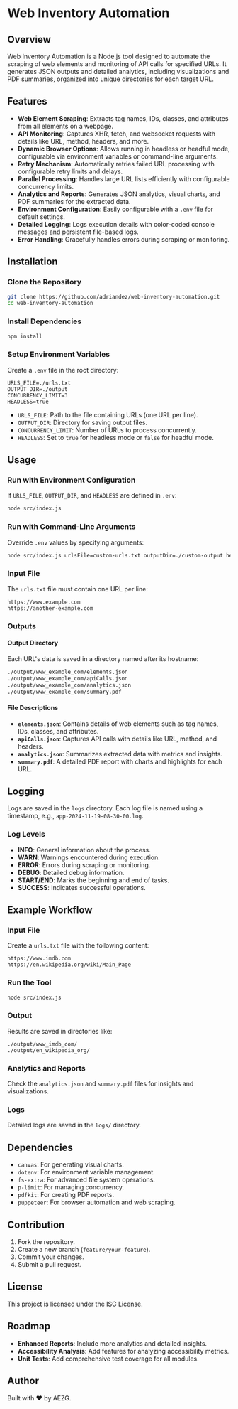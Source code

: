 # Web Inventory Automation

## Overview

Web Inventory Automation is a Node.js tool designed to automate the scraping of web elements and monitoring of API calls for specified URLs. It generates JSON outputs and detailed analytics, including visualizations and PDF summaries, organized into unique directories for each target URL.

## Features

- **Web Element Scraping**: Extracts tag names, IDs, classes, and attributes from all elements on a webpage.
- **API Monitoring**: Captures XHR, fetch, and websocket requests with details like URL, method, headers, and more.
- **Dynamic Browser Options**: Allows running in headless or headful mode, configurable via environment variables or command-line arguments.
- **Retry Mechanism**: Automatically retries failed URL processing with configurable retry limits and delays.
- **Parallel Processing**: Handles large URL lists efficiently with configurable concurrency limits.
- **Analytics and Reports**: Generates JSON analytics, visual charts, and PDF summaries for the extracted data.
- **Environment Configuration**: Easily configurable with a `.env` file for default settings.
- **Detailed Logging**: Logs execution details with color-coded console messages and persistent file-based logs.
- **Error Handling**: Gracefully handles errors during scraping or monitoring.

## Installation

### Clone the Repository

```bash
git clone https://github.com/adriandez/web-inventory-automation.git
cd web-inventory-automation
```

### Install Dependencies

```bash
npm install
```

### Setup Environment Variables

Create a `.env` file in the root directory:

```env
URLS_FILE=./urls.txt
OUTPUT_DIR=./output
CONCURRENCY_LIMIT=3
HEADLESS=true
```

- `URLS_FILE`: Path to the file containing URLs (one URL per line).
- `OUTPUT_DIR`: Directory for saving output files.
- `CONCURRENCY_LIMIT`: Number of URLs to process concurrently.
- `HEADLESS`: Set to `true` for headless mode or `false` for headful mode.

## Usage

### Run with Environment Configuration

If `URLS_FILE`, `OUTPUT_DIR`, and `HEADLESS` are defined in `.env`:

```bash
node src/index.js
```

### Run with Command-Line Arguments

Override `.env` values by specifying arguments:

```bash
node src/index.js urlsFile=custom-urls.txt outputDir=./custom-output headless=false
```

### Input File

The `urls.txt` file must contain one URL per line:

```plaintext
https://www.example.com
https://another-example.com
```

### Outputs

#### Output Directory

Each URL's data is saved in a directory named after its hostname:

```bash
./output/www_example_com/elements.json
./output/www_example_com/apiCalls.json
./output/www_example_com/analytics.json
./output/www_example_com/summary.pdf
```

#### File Descriptions

- **`elements.json`**: Contains details of web elements such as tag names, IDs, classes, and attributes.
- **`apiCalls.json`**: Captures API calls with details like URL, method, and headers.
- **`analytics.json`**: Summarizes extracted data with metrics and insights.
- **`summary.pdf`**: A detailed PDF report with charts and highlights for each URL.

## Logging

Logs are saved in the `logs` directory. Each log file is named using a timestamp, e.g., `app-2024-11-19-08-30-00.log`.

### Log Levels

- **INFO**: General information about the process.
- **WARN**: Warnings encountered during execution.
- **ERROR**: Errors during scraping or monitoring.
- **DEBUG**: Detailed debug information.
- **START/END**: Marks the beginning and end of tasks.
- **SUCCESS**: Indicates successful operations.

## Example Workflow

### Input File

Create a `urls.txt` file with the following content:

```plaintext
https://www.imdb.com
https://en.wikipedia.org/wiki/Main_Page
```

### Run the Tool

```bash
node src/index.js
```

### Output

Results are saved in directories like:

```plaintext
./output/www_imdb_com/
./output/en_wikipedia_org/
```

### Analytics and Reports

Check the `analytics.json` and `summary.pdf` files for insights and visualizations.

### Logs

Detailed logs are saved in the `logs/` directory.

## Dependencies

- `canvas`: For generating visual charts.
- `dotenv`: For environment variable management.
- `fs-extra`: For advanced file system operations.
- `p-limit`: For managing concurrency.
- `pdfkit`: For creating PDF reports.
- `puppeteer`: For browser automation and web scraping.

## Contribution

1. Fork the repository.
2. Create a new branch (`feature/your-feature`).
3. Commit your changes.
4. Submit a pull request.

## License

This project is licensed under the ISC License.

## Roadmap

- **Enhanced Reports**: Include more analytics and detailed insights.
- **Accessibility Analysis**: Add features for analyzing accessibility metrics.
- **Unit Tests**: Add comprehensive test coverage for all modules.

## Author

Built with ❤️ by AEZG.
